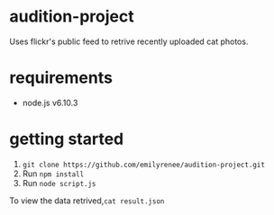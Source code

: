 # audition-project
Uses flickr's public feed to retrive recently uploaded cat photos.

# requirements
* node.js v6.10.3

# getting started
1. ```git clone https://github.com/emilyrenee/audition-project.git```
2. Run ```npm install```
3. Run ```node script.js```

To view the data retrived,```cat result.json```
